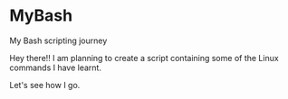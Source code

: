 # MyBash
My Bash scripting journey

Hey there!! I am planning to create a script containing some of the Linux commands I have learnt. 

Let's see how I go.
